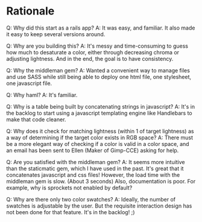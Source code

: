 Rationale
=========

Q: Why did this start as a rails app?
A: It was easy, and familiar. It also made it easy to keep several versions around.

Q: Why are you building this?
A: It's messy and time-consuming to guess how much to desaturate a color,
   either through decreasing chroma or adjusting lightness.
   And in the end, the goal is to have consistency.

Q: Why the middleman gem?
A: Wanted a convenient way to manage files and use SASS while still being able to deploy
   one html file, one stylesheet, one javascript file.

Q: Why haml?
A: It's familiar.

Q: Why is a table being built by concatenating strings in javascript?
A: It's in the backlog to start using a javascript templating engine like Handlebars
   to make that code cleaner.

Q: Why does it check for matching lightness (within 1 of target lightness)
   as a way of determining if the target color exists in RGB space?
A: There must be a more elegant way of checking if a color is valid in a color space,
   and an email has been sent to Ellen (Maker of Gimp-CCE) asking for help.

Q: Are you satisfied with the middleman gem?
A: It seems more intuitive than the staticmatic gem, which I have used in the past.
   It's great that it concatenates javascript and css files!
   However, the load time with the middleman gem is slow. (About 3 seconds)
   Also, documentation is poor. For example, why is sprockets not enabled by default?

Q: Why are there only two color swatches?
A: Ideally, the number of swatches is adjustable by the user. But
   the requisite interaction design has not been done for that feature.
   It's in the backlog! ;)

